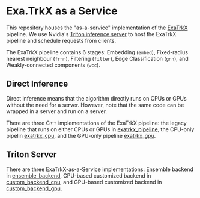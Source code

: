 # Exa.TrkX as a Service

This repository houses the "as-a-service" implementation of the [ExaTrkX](https://arxiv.org/abs/2103.06995) pipeline. We use Nvidia's [Triton inference server](https://github.com/triton-inference-server) to host the ExaTrkX pipeline and schedule requests from clients.

The ExaTrkX pipeline contains 6 stages: Embedding (`embed`), Fixed-radius nearest neighbour (`frnn`), Filtering (`filter`), 
Edge Classification (`gnn`), and Weakly-connected components (`wcc`). 

## Direct Inference
Direct inference means that the algorithm directly runs on CPUs or GPUs without the need for a server. 
However, note that the same code can be wrapped in a server and run on a server.

There are three C++ implementations of the ExaTrkX pipeline: the legacy pipeline that runs on either CPUs or GPUs in [exatrkx_pipeline](exatrkx_pipeline),
the CPU-only pipelin [exatrkx_cpu](exatrkx_cpu), and the GPU-only pipeline [exatrkx_gpu](exatrkx_gpu).

## Triton Server

There are three ExaTrkX-as-a-Service implementations: Ensemble backend in [ensemble_backend](ensemble_backend),
CPU-based customized backend in [custom_backend_cpu](custom_backend_cpu),
and GPU-based customized backend in [custom_backend_gpu](custom_backend_gpu).


